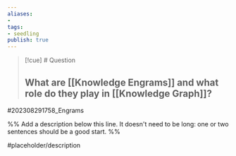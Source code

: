 ```yaml
---
aliases: 
- 
tags:
- seedling
publish: true
---
```

>[!cue] # Question 
>## What are [[Knowledge Engrams]] and what role do they play in [[Knowledge Graph]]?
#202308291758_Engrams




%% Add a description below this line. It doesn't need to be long: one or two sentences should be a good start. %%

#placeholder/description 
